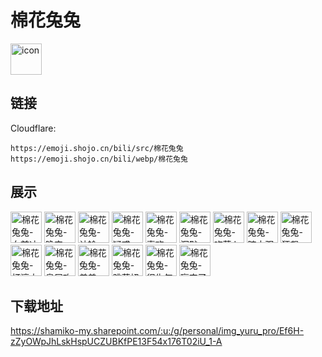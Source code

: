 # 棉花兔兔
<img src="https://emoji.shojo.cn/bili/src/棉花兔兔/icon.png" width="50" height="50" alt="icon">

## 链接
Cloudflare:
```
https://emoji.shojo.cn/bili/src/棉花兔兔
https://emoji.shojo.cn/bili/webp/棉花兔兔
```
## 展示
<img src="https://emoji.shojo.cn/bili/src/棉花兔兔/棉花兔兔-向前冲.png" width="50" height="50" alt="棉花兔兔-向前冲">
<img src="https://emoji.shojo.cn/bili/src/棉花兔兔/棉花兔兔-晚安.png" width="50" height="50" alt="棉花兔兔-晚安">
<img src="https://emoji.shojo.cn/bili/src/棉花兔兔/棉花兔兔-认输.png" width="50" height="50" alt="棉花兔兔-认输">
<img src="https://emoji.shojo.cn/bili/src/棉花兔兔/棉花兔兔-疑惑.png" width="50" height="50" alt="棉花兔兔-疑惑">
<img src="https://emoji.shojo.cn/bili/src/棉花兔兔/棉花兔兔-喜欢.png" width="50" height="50" alt="棉花兔兔-喜欢">
<img src="https://emoji.shojo.cn/bili/src/棉花兔兔/棉花兔兔-沉默.png" width="50" height="50" alt="棉花兔兔-沉默">
<img src="https://emoji.shojo.cn/bili/src/棉花兔兔/棉花兔兔-吃萝卜.png" width="50" height="50" alt="棉花兔兔-吃萝卜">
<img src="https://emoji.shojo.cn/bili/src/棉花兔兔/棉花兔兔-暗中观察.png" width="50" height="50" alt="棉花兔兔-暗中观察">
<img src="https://emoji.shojo.cn/bili/src/棉花兔兔/棉花兔兔-狂飙.png" width="50" height="50" alt="棉花兔兔-狂飙">
<img src="https://emoji.shojo.cn/bili/src/棉花兔兔/棉花兔兔-打滚大哭.png" width="50" height="50" alt="棉花兔兔-打滚大哭">
<img src="https://emoji.shojo.cn/bili/src/棉花兔兔/棉花兔兔-臭屁攻击.png" width="50" height="50" alt="棉花兔兔-臭屁攻击">
<img src="https://emoji.shojo.cn/bili/src/棉花兔兔/棉花兔兔-羞羞.png" width="50" height="50" alt="棉花兔兔-羞羞">
<img src="https://emoji.shojo.cn/bili/src/棉花兔兔/棉花兔兔-跳草裙舞.png" width="50" height="50" alt="棉花兔兔-跳草裙舞">
<img src="https://emoji.shojo.cn/bili/src/棉花兔兔/棉花兔兔-很生气.png" width="50" height="50" alt="棉花兔兔-很生气">
<img src="https://emoji.shojo.cn/bili/src/棉花兔兔/棉花兔兔-赢定了.png" width="50" height="50" alt="棉花兔兔-赢定了">

## 下载地址

https://shamiko-my.sharepoint.com/:u:/g/personal/img_yuru_pro/Ef6H-zZyOWpJhLskHspUCZUBKfPE13F54x176T02iU_1-A